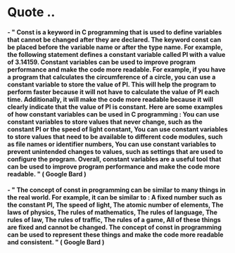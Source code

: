 # Quote ..

#### - " Const is a keyword in C programming that is used to define variables that cannot be changed after they are declared. The keyword const can be placed before the variable name or after the type name. For example, the following statement defines a constant variable called PI with a value of 3.14159. Constant variables can be used to improve program performance and make the code more readable. For example, if you have a program that calculates the circumference of a circle, you can use a constant variable to store the value of PI. This will help the program to perform faster because it will not have to calculate the value of PI each time. Additionally, it will make the code more readable because it will clearly indicate that the value of PI is constant. Here are some examples of how constant variables can be used in C programming : You can use constant variables to store values that never change, such as the constant PI or the speed of light constant, You can use constant variables to store values that need to be available to different code modules, such as file names or identifier numbers, You can use constant variables to prevent unintended changes to values, such as settings that are used to configure the program. Overall, constant variables are a useful tool that can be used to improve program performance and make the code more readable. " ( Google Bard )

#### - " The concept of const in programming can be similar to many things in the real world. For example, it can be similar to : A fixed number such as the constant PI, The speed of light, The atomic number of elements, The laws of physics, The rules of mathematics, The rules of language, The rules of law, The rules of traffic, The rules of a game, All of these things are fixed and cannot be changed. The concept of const in programming can be used to represent these things and make the code more readable and consistent. " ( Google Bard )
